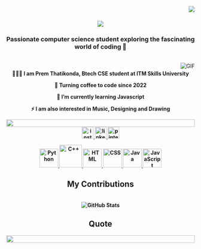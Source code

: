 <img align="right" src="https://visitor-badge.laobi.icu/badge?page_id=YourUsername.YourUsername"/>

<h1 align="center">
    <img src="https://readme-typing-svg.herokuapp.com/?font=Righteous&size=35&center=true&vCenter=true&width=500&height=70&duration=4000&lines=👋 Hey there!; I'm Your Name!;" />
</h1>

<h3 align="center">Passionate computer science student exploring the fascinating world of coding 🚀</h3>

<br/>

<img align="right" alt="GIF" src="Your-GIF-URL"/>

<h4 align="center">

🧑🏻‍💻 I am Prem Thatikonda, Btech CSE student at ITM Skills University
 
🚀 Turning coffee to code since 2022

🌱 I’m currently learning Javascript

⚡ I am also interested in Music, Designing and Drawing

 </div>
<img src="Your-Another-GIF-URL" height="20" width="100%">

<div align="center">
  <a href="[Your Instagram Link]" target="_blank">
    <img src="https://img.shields.io/static/v1?message=Instagram&logo=instagram&label=&color=E4405F&logoColor=white&labelColor=&style=for-the-badge" height="31" alt="instagram logo"  />
  </a>
  <a href="[Your LinkedIn Link]" target="_blank">
    <img src="https://img.shields.io/static/v1?message=LinkedIn&logo=linkedin&label=&color=0077B5&logoColor=white&labelColor=&style=for-the-badge" height="31" alt="linkedin logo"  />
  </a>
  <a href="[Your Pinterest Link]" target="_blank">
    <img src="https://img.shields.io/static/v1?message=Pinterest&logo=pinterest&label=&color=E60023&logoColor=white&labelColor=&style=for-the-badge" height="31" alt="pinterest logo"  />
  </a>
  <!-- Add other social links similarly -->
</div>

<p align="center">
  <a href="[Your Portfolio Link]">
    <img src="https://techstack-generator.vercel.app/python-icon.svg" alt="Python" width="50" height="50" />
    <img src="https://techstack-generator.vercel.app/cpp-icon.svg" alt="C++" width="60" height="60" />
    <img src="https://techstack-generator.vercel.app/html-icon.svg" alt="HTML" width="50" height="50" />
    <img src="https://techstack-generator.vercel.app/css-icon.svg" alt="CSS" width="50" height="50" />
    <img src="https://techstack-generator.vercel.app/java-icon.svg" alt="Java" width="50" height="50" />
    <img src="https://techstack-generator.vercel.app/js-icon.svg" alt="JavaScript" width="50" height="50" />
  </a>
</p>

<div align="center">
  <h2> My Contributions </h2>
  <br>
  <!-- Add your GitHub contributions graph here -->
  <img src="https://github-readme-stats.vercel.app/api?username=prem-thatikonda29&show_icons=true&theme=radical" alt="GitHub Stats" />
</div>

<!-- <img src="Your-Another-GIF-URL" height="40" width="100%"> -->
<div align="center">
  <!-- Add your GitHub activity graphs and other cards here -->
</div>

<div align="center">
  <h2> Quote </h2>

<div align="center">
    
</p>

<!-- Add your daily quote section here -->

</div>
<img src="Your-Another-GIF-URL" height="20" width="100%">
